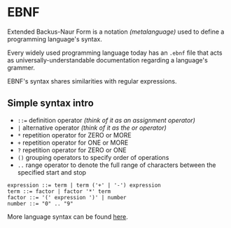 # EBNF

Extended Backus-Naur Form is a notation *(metalanguage)* used to define a programming language's syntax.   

Every widely used programming language today has an `.ebnf` file that acts as universally-understandable documentation regarding a language's grammer.

EBNF's syntax shares similarities with regular expressions.

## Simple syntax intro

* `::=` definition operator *(think of it as an assignment operator)*
* `|` alternative operator *(think of it as the or operator)*
* `*` repetition operator for ZERO or MORE
* `+` repetition operator for ONE or MORE
* `?` repetition operator for ZERO or ONE
* `()` grouping operators to specify order of operations
* `..` range operator to denote the full range of characters between the specified start and stop

```ebnf
expression ::= term | term ('+' | '-') expression
term ::= factor | factor '*' term
factor ::= '(' expression ')' | number
number ::= "0" .. "9"
```

More language syntax can be found [here](https://www.freecodecamp.org/news/what-are-bnf-and-ebnf/).
